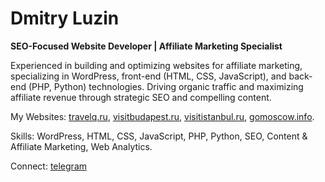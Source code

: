 # Dmitry Luzin

**SEO-Focused Website Developer | Affiliate Marketing Specialist**

Experienced in building and optimizing websites for affiliate marketing, specializing in WordPress, front-end (HTML, CSS, JavaScript), and back-end (PHP, Python) technologies. Driving organic traffic and maximizing affiliate revenue through strategic SEO and compelling content.

My Websites: <a href="https://travelq.ru" target="_blank" rel="noopener noreferrer">travelq.ru</a>, <a href="https://visitbudapest.ru" target="_blank" rel="noopener noreferrer">visitbudapest.ru</a>, <a href="https://visitistanbul.ru" target="_blank" rel="noopener noreferrer">visitistanbul.ru</a>, <a href="https://gomoscow.info" target="_blank" rel="noopener noreferrer">gomoscow.info</a>.

Skills: WordPress, HTML, CSS, JavaScript, PHP, Python, SEO, Content & Affiliate Marketing, Web Analytics.

Connect: <a href="https://t.me/dnluzin" target="_blank" rel="noopener noreferrer">telegram</a>
